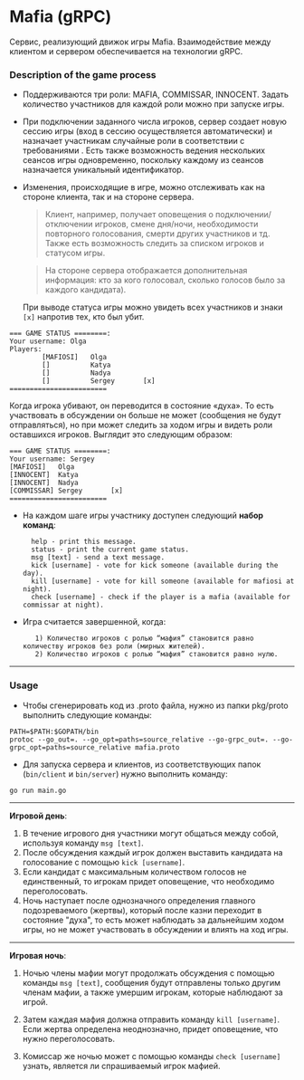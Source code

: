 # Mafia (gRPC)

Сервис, реализующий движок игры Mafia. Взаимодействие
между клиентом и сервером обеспечивается на технологии gRPC.

### Description of the game process
* Поддерживаются три роли: MAFIA, COMMISSAR, INNOCENT. Задать количество участников для каждой роли можно при запуске игры.

* При подключении заданного числа игроков, сервер создает новую сессию игры (вход в сессию осуществляется автоматически) и назначает участникам случайные роли в соответствии с требованиями . Есть также возможность ведения нескольких сеансов игры одновременно, поскольку каждому из сеансов назначается уникальный идентификатор.

* Изменения, происходящие в игре, можно отслеживать как на стороне клиента, так и на стороне сервера. 

    > Клиент, например, получает оповещения о подключении/отключении игроков, смене дня/ночи, необходимости повторного голосования, смерти других участников и тд. Также есть возможность следить за списком игроков и статусом игры.

    > На стороне сервера отображается дополнительная информация: кто за кого голосовал, сколько голосов было за каждого кандидата).  
     

     При выводе статуса игры можно увидеть всех участников и знаки `[x]` напротив тех, кто был убит.
```
=== GAME STATUS ========:
Your username: Olga
Players:
        [MAFIOSI]   Olga
        []          Katya
        []          Nadya
        []          Sergey       [x]
========================
```

Когда игрока убивают, он переводится в состояние «духа». То есть участвовать в обсуждении он больше не может (сообщения не будут отправляться), но при может следить за ходом игры и видеть роли оставшихся игроков. Выглядит это следующим образом: 

```
=== GAME STATUS ========:
Your username: Sergey
[MAFIOSI]   Olga
[INNOCENT]  Katya
[INNOCENT]  Nadya
[COMMISSAR] Sergey       [x]
========================
```


* На каждом шаге игры участнику доступен следующий __набор команд__:

        help - print this message.
        status - print the current game status.
        msg [text] - send a text message.
        kick [username] - vote for kick someone (available during the day).
        kill [username] - vote for kill someone (available for mafiosi at night).
        check [username] - check if the player is a mafia (available for commissar at night).  


* Игра считается завершенной, когда:
        
         1) Количество игроков с ролью “мафия” становится равно количеству игроков без роли (мирных жителей).
         2) Количество игроков с ролью “мафия” становится равно нулю.  


***

### Usage
* Чтобы сгенерировать код из .proto файла, нужно из папки pkg/proto выполнить следующие команды:
    
```
PATH=$PATH:$GOPATH/bin
protoc --go_out=. --go_opt=paths=source_relative --go-grpc_out=. --go-grpc_opt=paths=source_relative mafia.proto
```

* Для запуска сервера и клиентов, из соответствующих папок (`bin/client` и `bin/server`) нужно выполнить команду: 
```
go run main.go
```


***
__Игровой день__:

1. В течение игрового дня участники могут общаться между собой, используя команду `msg [text]`.
2. После обсуждения каждый игрок должен выставить кандидата на голосование с помощью `kick [username]`.
3. Если кандидат с максимальным количеством голосов не единственный, то игрокам придет оповещение, что необходимо переголосовать.
4. Ночь наступает после однозначного определения главного подозреваемого (жертвы), который после казни переходит в состояние "духа", то есть может наблюдать за дальнейшим ходом игры, но не может участвовать в обсуждении и влиять на ход игры.

  
***

__Игровая ночь__:
1. Ночью члены мафии могут продолжать обсуждения с помощью команды `msg [text]`, сообщения будут отправлены только другим членам мафии, а также умершим игрокам, которые наблюдают за игрой.

2. Затем каждая мафия должна отправить команду `kill [username]`. Если жертва определена неоднозначно, придет оповещение, что нужно переголосовать.


3. Комиссар же ночью может с помощью команды `check [username]` узнать, является ли спрашиваемый игрок мафией.